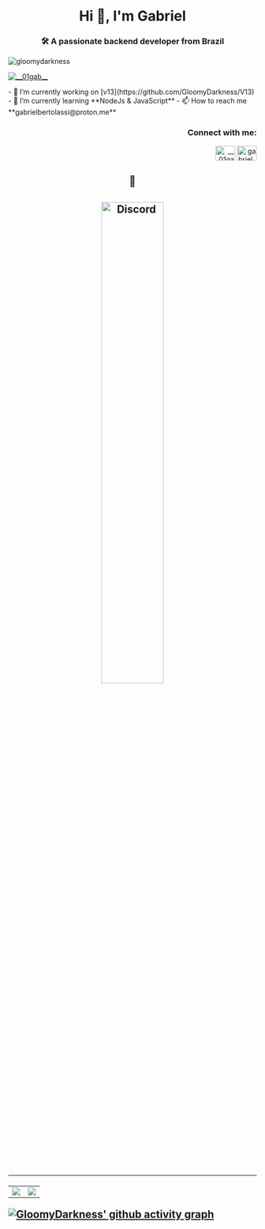 <h1 align="center">Hi 👋, I'm Gabriel</h1>
<h3 align="center">🛠 A passionate backend developer from Brazil</h3>
<p align="left"> <img src="https://komarev.com/ghpvc/?username=gloomydarkness&label=Profile%20views&color=00fffb&style=plastic" alt="gloomydarkness" /> </p>
<p align="left"> <a href="https://twitter.com/__01gab__" target="blank"><img src="https://img.shields.io/twitter/follow/__01gab__?logo=twitter&style=for-the-badge" alt="__01gab__" /></a> </p>
- 🔭 I’m currently working on [v13](https://github.com/GloomyDarkness/V13)
- 🌱 I’m currently learning **NodeJs & JavaScript**
- 📫 How to reach me **gabrielbertolassi@proton.me**
<h3 align="right">Connect with me:</h3>
<p align="right">
   <a href="https://twitter.com/__01gab__" target="blank"><img align="center" src="https://raw.githubusercontent.com/rahuldkjain/github-profile-readme-generator/master/src/images/icons/Social/twitter.svg" alt="__01gab__" height="30" width="40" /></a>
   <a href="https://instagram.com/gabriel_bertolassi" target="blank"><img align="center" src="https://raw.githubusercontent.com/rahuldkjain/github-profile-readme-generator/master/src/images/icons/Social/instagram.svg" alt="gabriel_bertolassi" height="30" width="40" /></a>
</p>
<h2 align="center">
👀
<h2>
<p align="center" dir="auto">
   <a href="https://discord.com/users/785476244204421140" rel="follow">
   <img width="50%" alt="Discord" src="https://lanyard.cnrad.dev/api/785476244204421140?bg=1f1f1f&amp;borderRadius=5px" style="max-width: 100%;">
   </a>
</p>
<hr>
</hr>
<table align="center">
   <tbody>
      <tr>
         <td style="max-width:100%">
            <a target="_blank" rel="noopener noreferrer" href="https://discord.com/users/785476244204421140"><img 
            src="https://github-readme-stats.vercel.app/api/?username=GloomyDarkness&amp;show_icons=true&amp;title_color=539BF5&amp;text_color=9f9f9f&amp;bg_color=00000000&amp;hide_border=true&amp;icon_color=539BF5&amp;hide_title=true&amp;count_private=true"</a>
         </td>
         <td style="max-width:100%">
            <a target="_blank" rel="noopener noreferrer" 
               href="https://discord.com/users/785476244204421140"><img 
            src="https://github-readme-stats.vercel.app/api/top-langs/?username=GloomyDarkness&amp;show_icons=true&amp;title_color=539BF5&amp;text_color=9f9f9f&amp;bg_color=00000000&amp;hide_border=true&amp;icon_color=00000000&amp;count_private=true" </a>
      </tr>
   </tbody>
</table>
<p dir="auto"><a href="https://discord.com/users/785476244204421140"><img alt="GloomyDarkness' github activity graph" src="https://activity-graph.herokuapp.com/graph?username=GloomyDarkness&amp;custom_title=Contribution%20Graph&amp;bg_color=00000000&amp;area_color=539BF5&amp;color=9f9f9f&amp;line=539BF5&amp;point=539BF5&amp;area=true&amp;hide_border=true" style="max-width: 100%;"></a></p>
